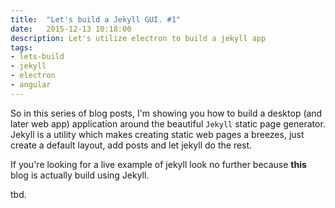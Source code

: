 ```yaml
---
title:  "Let's build a Jekyll GUI. #1"
date:   2015-12-13 10:18:00
description: Let's utilize electron to build a jekyll app
tags:
- lets-build
- jekyll
- electron
- angular
---
```


So in this series of blog posts, I'm showing you how to build a desktop (and later web app) application around the beautiful `Jekyll` static page generator. Jekyll is a utility which makes creating static web pages a breezes, just create a default layout, add posts and let jekyll do the rest.

If you're looking for a live example of jekyll look no further because **this** blog is actually build using Jekyll. 


tbd.
